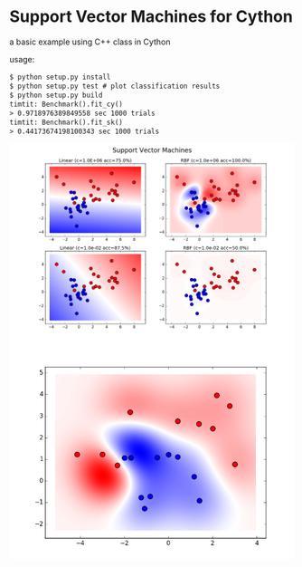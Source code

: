# Support Vector Machines for Cython

a basic example using C++ class in Cython

usage:

```
$ python setup.py install
$ python setup.py test # plot classification results
$ python setup.py build
timtit: Benchmark().fit_cy()
> 0.9718976389849558 sec 1000 trials
timtit: Benchmark().fit_sk()
> 0.44173674198100343 sec 1000 trials
```

![svms](res/svms.png)
![result](res/result.png)
